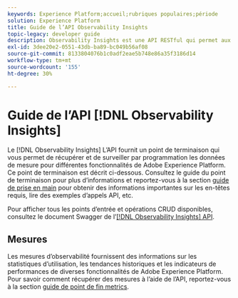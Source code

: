 ```yaml
---
keywords: Experience Platform;accueil;rubriques populaires;période
solution: Experience Platform
title: Guide de l’API Observability Insights
topic-legacy: developer guide
description: Observability Insights est une API RESTful qui permet aux développeurs d’exposer les mesures d’observabilité clés dans Adobe Experience Platform. Ces mesures fournissent des insights sur les statistiques d’utilisation de Platform, les contrôles d’intégrité des services Platform, les tendances historiques et les indicateurs de performance pour diverses fonctionnalités de Platform.
exl-id: 3dee20e2-0551-43db-ba89-bc049b56af08
source-git-commit: 8133804076b1c0adf2eae5b748e86a35f3186d14
workflow-type: tm+mt
source-wordcount: '155'
ht-degree: 30%

---
```


# Guide de l’API [!DNL Observability Insights]

Le [!DNL Observability Insights] L’API fournit un point de terminaison qui vous permet de récupérer et de surveiller par programmation les données de mesure pour différentes fonctionnalités de Adobe Experience Platform. Ce point de terminaison est décrit ci-dessous. Consultez le guide du point de terminaison pour plus d’informations et reportez-vous à la section [guide de prise en main](./getting-started.md) pour obtenir des informations importantes sur les en-têtes requis, lire des exemples d’appels API, etc.

Pour afficher tous les points d’entrée et opérations CRUD disponibles, consultez le document Swagger de l’[[!DNL Observability Insights] API](https://www.adobe.io/experience-platform-apis/references/observability-insights/).

## Mesures

Les mesures d’observabilité fournissent des informations sur les statistiques d’utilisation, les tendances historiques et les indicateurs de performances de diverses fonctionnalités de Adobe Experience Platform. Pour savoir comment récupérer des mesures à l’aide de l’API, reportez-vous à la section [guide de point de fin metrics](./metrics.md).
